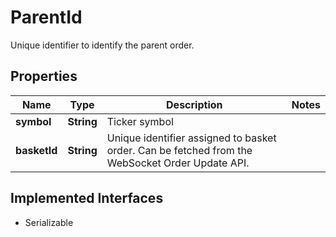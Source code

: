 

# ParentId

Unique identifier to identify the parent order.

## Properties

Name | Type | Description | Notes
------------ | ------------- | ------------- | -------------
**symbol** | **String** | Ticker symbol | 
**basketId** | **String** | Unique identifier assigned to basket order. Can be fetched from the WebSocket Order Update API. | 


## Implemented Interfaces

* Serializable


